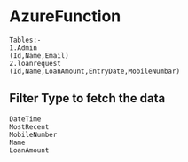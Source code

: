 # AzureFunction
```
Tables:-
1.Admin
(Id,Name,Email)
2.loanrequest
(Id,Name,LoanAmount,EntryDate,MobileNumbar)
```
## Filter Type to fetch the data
```
DateTime 
MostRecent 
MobileNumber
Name 
LoanAmount
```
